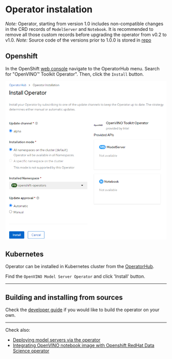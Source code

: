 # Operator instalation

*Note:* Operator, starting from version 1.0 includes non-compatible changes in the CRD records of `ModelServer` and `Notebook`.
It is recommended to remove all those custom records before upgrading the operator from v0.2 to v1.0. 
*Note:* Source code of the versions prior to 1.0.0 is stored in [repo](https://github.com/openvinotoolkit/model_server/tree/v2022.1/extras)

## Openshift

In the OpenShift [web console](https://docs.openshift.com/container-platform/4.10/web_console/web-console.html) navigate to the OperatorHub menu. Search for "OpenVINO™ Toolkit Operator". Then, click the `Install` button.

![installation](install.png)

## Kubernetes

Operator can be installed in Kubernetes cluster from the [OperatorHub](https://operatorhub.io/operator).

Find the `OpenVINO Model Server Operator` and click 'Install' button.

***

## Building and installing from sources

Check the [developer guide](developer_guide.md) if you would like to build the operator on your own.

***

Check also:
- [Deploying model servers via the operator](./modelserver.md)
- [Integrating OpenVINO notebook image with Openshift RedHat Data Science operator](./notebook_in_rhods.md)
